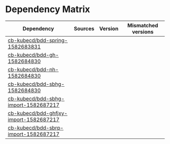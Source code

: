 # Dependency Matrix

Dependency | Sources | Version | Mismatched versions
---------- | ------- | ------- | -------------------
[cb-kubecd/bdd-spring-1582683831](https://github.com/cb-kubecd/bdd-spring-1582683831.git) |  | []() | 
[cb-kubecd/bdd-gh-1582684830](https://github.com/cb-kubecd/bdd-gh-1582684830.git) |  | []() | 
[cb-kubecd/bdd-nh-1582684830](https://github.com/cb-kubecd/bdd-nh-1582684830.git) |  | []() | 
[cb-kubecd/bdd-sbhg-1582684830](https://github.com/cb-kubecd/bdd-sbhg-1582684830.git) |  | []() | 
[cb-kubecd/bdd-sbhg-import-1582687217](https://github.com/cb-kubecd/bdd-sbhg-import-1582687217.git) |  | []() | 
[cb-kubecd/bdd-ghfjxy-import-1582687217](https://github.com/cb-kubecd/bdd-ghfjxy-import-1582687217.git) |  | []() | 
[cb-kubecd/bdd-sbrp-import-1582687217](https://github.com/cb-kubecd/bdd-sbrp-import-1582687217.git) |  | []() | 
